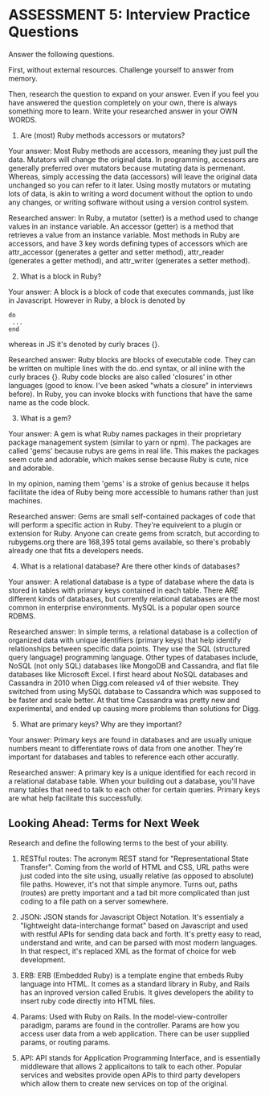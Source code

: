 # ASSESSMENT 5: Interview Practice Questions
Answer the following questions.

First, without external resources. Challenge yourself to answer from memory.

Then, research the question to expand on your answer. Even if you feel you have answered the question completely on your own, there is always something more to learn. Write your researched answer in your OWN WORDS.

1. Are (most) Ruby methods accessors or mutators?

  Your answer: Most Ruby methods are accessors, meaning they just pull the data. Mutators will change the original data. In programming, accessors are generally preferred over mutators because mutating data is permenant. Whereas, simply accessing the data (accessors) will leave the original data unchanged so you can refer to it later. Using mostly mutators or mutating lots of data, is akin to writing a word document without the option to undo any changes, or writing software without using a version control system.

  Researched answer: In Ruby, a mutator (setter) is a method used to change values in an instance variable. An accessor (getter) is a method that retrieves a value from an instance variable. Most methods in Ruby are accessors, and have 3 key words defining types of accessors which are attr_accessor (generates a getter and setter method), attr_reader (generates a getter method), and attr_writer (generates a setter method). 



2. What is a block in Ruby?

  Your answer: A block is a block of code that executes commands, just like in Javascript. However in Ruby, a block is denoted by 
  ```
  do
   ...
  end
  ```
  whereas in JS it's denoted by curly braces {}.

  Researched answer: Ruby blocks are blocks of executable code. They can be written on multiple lines with the do..end syntax, or all inline with the curly braces {}. Ruby code blocks are also called 'closures' in other languages (good to know. I've been asked "whats a closure" in interviews before). In Ruby, you can invoke blocks with functions that have the same name as the code block.



3. What is a gem?

  Your answer: A gem is what Ruby names packages in their proprietary package management system (similar to yarn or npm). The packages are called 'gems' because rubys are gems in real life. This makes the packages seem cute and adorable, which makes sense because Ruby is cute, nice and adorable.

  In my opinion, naming them 'gems' is a stroke of genius because it helps facilitate the idea of Ruby being more accessible to humans rather than just machines.

  Researched answer: Gems are small self-contained packages of code that will perform a specific action in Ruby. They're equivelent to a plugin or extension for Ruby. Anyone can create gems from scratch, but according to rubygems.org there are 168,395 total gems available, so there's probably already one that fits a developers needs. 



4. What is a relational database? Are there other kinds of databases?

  Your answer: A relational database is a type of database where the data is stored in tables with primary keys contained in each table. There ARE different kinds of databases, but currently relational databases are the most common in enterprise environments. MySQL is a popular open source RDBMS.

  Researched answer: In simple terms, a relational database is a collection of organized data with unique identifiers (primary keys) that help identify relationships between specific data points. They use the SQL (structured query language) programming language. Other types of databases include, NoSQL (not only SQL) databases like MongoDB and Cassandra, and flat file databases like Microsoft Excel. I first heard about NoSQL databases and Cassandra in 2010 when Digg.com released v4 of thier website. They switched from using MySQL database to Cassandra which was supposed to be faster and scale better. At that time Cassandra was pretty new and experimental, and ended up causing more problems than solutions for Digg.  



5. What are primary keys? Why are they important?

  Your answer: Primary keys are found in databases and are usually unique numbers meant to differentiate rows of data from one another. They're important for databases and tables to reference each other accuratly.

  Researched answer: A primary key is a unique identified for each record in a relational database table. When your building out a database, you'll have many tables that need to talk to each other for certain queries. Primary keys are what help facilitate this successfully.  



## Looking Ahead: Terms for Next Week
Research and define the following terms to the best of your ability.

1. RESTful routes: The acronym REST stand for "Representational State Transfer". Coming from the world of HTML and CSS, URL paths were just coded into the site using, usually relative (as opposed to absolute) file paths. However, it's not that simple anymore. Turns out, paths (routes) are pretty important and a tad bit more complicated than just coding to a file path on a server somewhere. 

2. JSON: JSON stands for Javascript Object Notation. It's essentialy a "lightweight data-interchange format" based on Javascript and used with restful APIs for sending data back and forth. It's pretty easy to read, understand and write, and can be parsed with most modern languages. In that respect, it's replaced XML as the format of choice for web development.

3. ERB: ERB (Embedded Ruby) is a template engine that embeds Ruby language into HTML. It comes as a standard library in Ruby, and Rails has an inproved version called Erubis. It gives developers the ability to insert ruby code directly into HTML files. 

4. Params: Used with Ruby on Rails. In the model-view-controller paradigm, params are found in the controller. Params are how you access user data from a web application. There can be user supplied params, or routing params.

5. API: API stands for Application Programming Interface, and is essentially middleware that allows 2 applicaitons to talk to each other. Popular services and websites provide open APIs to third party developers which allow them to create new services on top of the original. 
